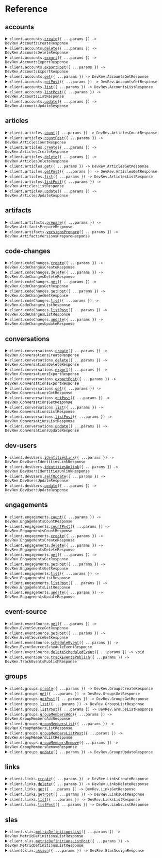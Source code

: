 # Reference

## accounts

<details><summary><code>client.accounts.<a href="/src/api/resources/accounts/client/Client.ts">create</a>({ ...params }) -> DevRev.AccountsCreateResponse</code></summary>
<dl>
<dd>

#### 📝 Description

<dl>
<dd>

<dl>
<dd>

Creates an account, which is a record representing a customer or an
organization.

</dd>
</dl>
</dd>
</dl>

#### 🔌 Usage

<dl>
<dd>

<dl>
<dd>

```typescript
await client.accounts.create({
    displayName: "display_name",
});
```

</dd>
</dl>
</dd>
</dl>

#### ⚙️ Parameters

<dl>
<dd>

<dl>
<dd>

**request:** `DevRev.AccountsCreateRequest`

</dd>
</dl>

<dl>
<dd>

**requestOptions:** `Accounts.RequestOptions`

</dd>
</dl>
</dd>
</dl>

</dd>
</dl>
</details>

<details><summary><code>client.accounts.<a href="/src/api/resources/accounts/client/Client.ts">delete</a>({ ...params }) -> DevRev.AccountsDeleteResponse</code></summary>
<dl>
<dd>

#### 📝 Description

<dl>
<dd>

<dl>
<dd>

Deletes an account.

</dd>
</dl>
</dd>
</dl>

#### 🔌 Usage

<dl>
<dd>

<dl>
<dd>

```typescript
await client.accounts.delete({
    id: "ACC-12345",
});
```

</dd>
</dl>
</dd>
</dl>

#### ⚙️ Parameters

<dl>
<dd>

<dl>
<dd>

**request:** `DevRev.AccountsDeleteRequest`

</dd>
</dl>

<dl>
<dd>

**requestOptions:** `Accounts.RequestOptions`

</dd>
</dl>
</dd>
</dl>

</dd>
</dl>
</details>

<details><summary><code>client.accounts.<a href="/src/api/resources/accounts/client/Client.ts">export</a>({ ...params }) -> DevRev.AccountsExportResponse</code></summary>
<dl>
<dd>

#### 📝 Description

<dl>
<dd>

<dl>
<dd>

Exports a collection of accounts.

</dd>
</dl>
</dd>
</dl>

#### 🔌 Usage

<dl>
<dd>

<dl>
<dd>

```typescript
await client.accounts.export({
    createdDateAfter: new Date("2023-01-01T12:00:00.000Z"),
    createdDateBefore: new Date("2023-01-01T12:00:00.000Z"),
    modifiedDateAfter: new Date("2023-01-01T12:00:00.000Z"),
    modifiedDateBefore: new Date("2023-01-01T12:00:00.000Z"),
});
```

</dd>
</dl>
</dd>
</dl>

#### ⚙️ Parameters

<dl>
<dd>

<dl>
<dd>

**request:** `DevRev.AccountsExportQuery`

</dd>
</dl>

<dl>
<dd>

**requestOptions:** `Accounts.RequestOptions`

</dd>
</dl>
</dd>
</dl>

</dd>
</dl>
</details>

<details><summary><code>client.accounts.<a href="/src/api/resources/accounts/client/Client.ts">exportPost</a>({ ...params }) -> DevRev.AccountsExportResponse</code></summary>
<dl>
<dd>

#### 📝 Description

<dl>
<dd>

<dl>
<dd>

Exports a collection of accounts.

</dd>
</dl>
</dd>
</dl>

#### 🔌 Usage

<dl>
<dd>

<dl>
<dd>

```typescript
await client.accounts.exportPost();
```

</dd>
</dl>
</dd>
</dl>

#### ⚙️ Parameters

<dl>
<dd>

<dl>
<dd>

**request:** `DevRev.AccountsExportRequest`

</dd>
</dl>

<dl>
<dd>

**requestOptions:** `Accounts.RequestOptions`

</dd>
</dl>
</dd>
</dl>

</dd>
</dl>
</details>

<details><summary><code>client.accounts.<a href="/src/api/resources/accounts/client/Client.ts">get</a>({ ...params }) -> DevRev.AccountsGetResponse</code></summary>
<dl>
<dd>

#### 📝 Description

<dl>
<dd>

<dl>
<dd>

Retrieves an account's information.

</dd>
</dl>
</dd>
</dl>

#### 🔌 Usage

<dl>
<dd>

<dl>
<dd>

```typescript
await client.accounts.get({
    id: "ACC-12345",
});
```

</dd>
</dl>
</dd>
</dl>

#### ⚙️ Parameters

<dl>
<dd>

<dl>
<dd>

**request:** `DevRev.AccountsGetQuery`

</dd>
</dl>

<dl>
<dd>

**requestOptions:** `Accounts.RequestOptions`

</dd>
</dl>
</dd>
</dl>

</dd>
</dl>
</details>

<details><summary><code>client.accounts.<a href="/src/api/resources/accounts/client/Client.ts">getPost</a>({ ...params }) -> DevRev.AccountsGetResponse</code></summary>
<dl>
<dd>

#### 📝 Description

<dl>
<dd>

<dl>
<dd>

Retrieves an account's information.

</dd>
</dl>
</dd>
</dl>

#### 🔌 Usage

<dl>
<dd>

<dl>
<dd>

```typescript
await client.accounts.getPost({
    id: "ACC-12345",
});
```

</dd>
</dl>
</dd>
</dl>

#### ⚙️ Parameters

<dl>
<dd>

<dl>
<dd>

**request:** `DevRev.AccountsGetRequest`

</dd>
</dl>

<dl>
<dd>

**requestOptions:** `Accounts.RequestOptions`

</dd>
</dl>
</dd>
</dl>

</dd>
</dl>
</details>

<details><summary><code>client.accounts.<a href="/src/api/resources/accounts/client/Client.ts">list</a>({ ...params }) -> DevRev.AccountsListResponse</code></summary>
<dl>
<dd>

#### 📝 Description

<dl>
<dd>

<dl>
<dd>

Gets a list of accounts.

</dd>
</dl>
</dd>
</dl>

#### 🔌 Usage

<dl>
<dd>

<dl>
<dd>

```typescript
await client.accounts.list({
    createdDateAfter: new Date("2023-01-01T12:00:00.000Z"),
    createdDateBefore: new Date("2023-01-01T12:00:00.000Z"),
    modifiedDateAfter: new Date("2023-01-01T12:00:00.000Z"),
    modifiedDateBefore: new Date("2023-01-01T12:00:00.000Z"),
});
```

</dd>
</dl>
</dd>
</dl>

#### ⚙️ Parameters

<dl>
<dd>

<dl>
<dd>

**request:** `DevRev.AccountsListQuery`

</dd>
</dl>

<dl>
<dd>

**requestOptions:** `Accounts.RequestOptions`

</dd>
</dl>
</dd>
</dl>

</dd>
</dl>
</details>

<details><summary><code>client.accounts.<a href="/src/api/resources/accounts/client/Client.ts">listPost</a>({ ...params }) -> DevRev.AccountsListResponse</code></summary>
<dl>
<dd>

#### 📝 Description

<dl>
<dd>

<dl>
<dd>

Gets a list of accounts.

</dd>
</dl>
</dd>
</dl>

#### 🔌 Usage

<dl>
<dd>

<dl>
<dd>

```typescript
await client.accounts.listPost();
```

</dd>
</dl>
</dd>
</dl>

#### ⚙️ Parameters

<dl>
<dd>

<dl>
<dd>

**request:** `DevRev.AccountsListRequest`

</dd>
</dl>

<dl>
<dd>

**requestOptions:** `Accounts.RequestOptions`

</dd>
</dl>
</dd>
</dl>

</dd>
</dl>
</details>

<details><summary><code>client.accounts.<a href="/src/api/resources/accounts/client/Client.ts">update</a>({ ...params }) -> DevRev.AccountsUpdateResponse</code></summary>
<dl>
<dd>

#### 📝 Description

<dl>
<dd>

<dl>
<dd>

Updates an account's information.

</dd>
</dl>
</dd>
</dl>

#### 🔌 Usage

<dl>
<dd>

<dl>
<dd>

```typescript
await client.accounts.update({
    id: "ACC-12345",
});
```

</dd>
</dl>
</dd>
</dl>

#### ⚙️ Parameters

<dl>
<dd>

<dl>
<dd>

**request:** `DevRev.AccountsUpdateRequest`

</dd>
</dl>

<dl>
<dd>

**requestOptions:** `Accounts.RequestOptions`

</dd>
</dl>
</dd>
</dl>

</dd>
</dl>
</details>

## articles

<details><summary><code>client.articles.<a href="/src/api/resources/articles/client/Client.ts">count</a>({ ...params }) -> DevRev.ArticlesCountResponse</code></summary>
<dl>
<dd>

#### 📝 Description

<dl>
<dd>

<dl>
<dd>

Get count of articles matching given filter.

</dd>
</dl>
</dd>
</dl>

#### 🔌 Usage

<dl>
<dd>

<dl>
<dd>

```typescript
await client.articles.count();
```

</dd>
</dl>
</dd>
</dl>

#### ⚙️ Parameters

<dl>
<dd>

<dl>
<dd>

**request:** `DevRev.ArticlesCountQuery`

</dd>
</dl>

<dl>
<dd>

**requestOptions:** `Articles.RequestOptions`

</dd>
</dl>
</dd>
</dl>

</dd>
</dl>
</details>

<details><summary><code>client.articles.<a href="/src/api/resources/articles/client/Client.ts">countPost</a>({ ...params }) -> DevRev.ArticlesCountResponse</code></summary>
<dl>
<dd>

#### 📝 Description

<dl>
<dd>

<dl>
<dd>

Get count of articles matching given filter.

</dd>
</dl>
</dd>
</dl>

#### 🔌 Usage

<dl>
<dd>

<dl>
<dd>

```typescript
await client.articles.countPost();
```

</dd>
</dl>
</dd>
</dl>

#### ⚙️ Parameters

<dl>
<dd>

<dl>
<dd>

**request:** `DevRev.ArticlesCountRequest`

</dd>
</dl>

<dl>
<dd>

**requestOptions:** `Articles.RequestOptions`

</dd>
</dl>
</dd>
</dl>

</dd>
</dl>
</details>

<details><summary><code>client.articles.<a href="/src/api/resources/articles/client/Client.ts">create</a>({ ...params }) -> DevRev.ArticlesCreateResponse</code></summary>
<dl>
<dd>

#### 📝 Description

<dl>
<dd>

<dl>
<dd>

Article is an object which can contain a URL or artifacts in the
resource. It also contains the data regarding the owner, author, status
and published date of the object. This call creates an article.

</dd>
</dl>
</dd>
</dl>

#### 🔌 Usage

<dl>
<dd>

<dl>
<dd>

```typescript
await client.articles.create({
    appliesToParts: ["PROD-12345"],
    ownedBy: ["DEVU-12345"],
    resource: {},
    title: "title",
});
```

</dd>
</dl>
</dd>
</dl>

#### ⚙️ Parameters

<dl>
<dd>

<dl>
<dd>

**request:** `DevRev.ArticlesCreateRequest`

</dd>
</dl>

<dl>
<dd>

**requestOptions:** `Articles.RequestOptions`

</dd>
</dl>
</dd>
</dl>

</dd>
</dl>
</details>

<details><summary><code>client.articles.<a href="/src/api/resources/articles/client/Client.ts">delete</a>({ ...params }) -> DevRev.ArticlesDeleteResponse</code></summary>
<dl>
<dd>

#### 📝 Description

<dl>
<dd>

<dl>
<dd>

Deletes an article.

</dd>
</dl>
</dd>
</dl>

#### 🔌 Usage

<dl>
<dd>

<dl>
<dd>

```typescript
await client.articles.delete({
    id: "ARTICLE-12345",
});
```

</dd>
</dl>
</dd>
</dl>

#### ⚙️ Parameters

<dl>
<dd>

<dl>
<dd>

**request:** `DevRev.ArticlesDeleteRequest`

</dd>
</dl>

<dl>
<dd>

**requestOptions:** `Articles.RequestOptions`

</dd>
</dl>
</dd>
</dl>

</dd>
</dl>
</details>

<details><summary><code>client.articles.<a href="/src/api/resources/articles/client/Client.ts">get</a>({ ...params }) -> DevRev.ArticlesGetResponse</code></summary>
<dl>
<dd>

#### 📝 Description

<dl>
<dd>

<dl>
<dd>

Gets an article.

</dd>
</dl>
</dd>
</dl>

#### 🔌 Usage

<dl>
<dd>

<dl>
<dd>

```typescript
await client.articles.get({
    id: "ARTICLE-12345",
});
```

</dd>
</dl>
</dd>
</dl>

#### ⚙️ Parameters

<dl>
<dd>

<dl>
<dd>

**request:** `DevRev.GetArticleQuery`

</dd>
</dl>

<dl>
<dd>

**requestOptions:** `Articles.RequestOptions`

</dd>
</dl>
</dd>
</dl>

</dd>
</dl>
</details>

<details><summary><code>client.articles.<a href="/src/api/resources/articles/client/Client.ts">getPost</a>({ ...params }) -> DevRev.ArticlesGetResponse</code></summary>
<dl>
<dd>

#### 📝 Description

<dl>
<dd>

<dl>
<dd>

Gets an article.

</dd>
</dl>
</dd>
</dl>

#### 🔌 Usage

<dl>
<dd>

<dl>
<dd>

```typescript
await client.articles.getPost({
    id: "ARTICLE-12345",
});
```

</dd>
</dl>
</dd>
</dl>

#### ⚙️ Parameters

<dl>
<dd>

<dl>
<dd>

**request:** `DevRev.ArticlesGetRequest`

</dd>
</dl>

<dl>
<dd>

**requestOptions:** `Articles.RequestOptions`

</dd>
</dl>
</dd>
</dl>

</dd>
</dl>
</details>

<details><summary><code>client.articles.<a href="/src/api/resources/articles/client/Client.ts">list</a>({ ...params }) -> DevRev.ArticlesListResponse</code></summary>
<dl>
<dd>

#### 📝 Description

<dl>
<dd>

<dl>
<dd>

Lists a collection of articles.

</dd>
</dl>
</dd>
</dl>

#### 🔌 Usage

<dl>
<dd>

<dl>
<dd>

```typescript
await client.articles.list();
```

</dd>
</dl>
</dd>
</dl>

#### ⚙️ Parameters

<dl>
<dd>

<dl>
<dd>

**request:** `DevRev.ListArticlesQuery`

</dd>
</dl>

<dl>
<dd>

**requestOptions:** `Articles.RequestOptions`

</dd>
</dl>
</dd>
</dl>

</dd>
</dl>
</details>

<details><summary><code>client.articles.<a href="/src/api/resources/articles/client/Client.ts">listPost</a>({ ...params }) -> DevRev.ArticlesListResponse</code></summary>
<dl>
<dd>

#### 📝 Description

<dl>
<dd>

<dl>
<dd>

Lists a collection of articles.

</dd>
</dl>
</dd>
</dl>

#### 🔌 Usage

<dl>
<dd>

<dl>
<dd>

```typescript
await client.articles.listPost();
```

</dd>
</dl>
</dd>
</dl>

#### ⚙️ Parameters

<dl>
<dd>

<dl>
<dd>

**request:** `DevRev.ArticlesListRequest`

</dd>
</dl>

<dl>
<dd>

**requestOptions:** `Articles.RequestOptions`

</dd>
</dl>
</dd>
</dl>

</dd>
</dl>
</details>

<details><summary><code>client.articles.<a href="/src/api/resources/articles/client/Client.ts">update</a>({ ...params }) -> DevRev.ArticlesUpdateResponse</code></summary>
<dl>
<dd>

#### 📝 Description

<dl>
<dd>

<dl>
<dd>

Updates an article.

</dd>
</dl>
</dd>
</dl>

#### 🔌 Usage

<dl>
<dd>

<dl>
<dd>

```typescript
await client.articles.update({
    id: "ARTICLE-12345",
});
```

</dd>
</dl>
</dd>
</dl>

#### ⚙️ Parameters

<dl>
<dd>

<dl>
<dd>

**request:** `DevRev.ArticlesUpdateRequest`

</dd>
</dl>

<dl>
<dd>

**requestOptions:** `Articles.RequestOptions`

</dd>
</dl>
</dd>
</dl>

</dd>
</dl>
</details>

## artifacts

<details><summary><code>client.artifacts.<a href="/src/api/resources/artifacts/client/Client.ts">prepare</a>({ ...params }) -> DevRev.ArtifactsPrepareResponse</code></summary>
<dl>
<dd>

#### 📝 Description

<dl>
<dd>

<dl>
<dd>

Creates an artifact and generates an upload URL for its data.

</dd>
</dl>
</dd>
</dl>

#### 🔌 Usage

<dl>
<dd>

<dl>
<dd>

```typescript
await client.artifacts.prepare({
    fileName: "file_name",
});
```

</dd>
</dl>
</dd>
</dl>

#### ⚙️ Parameters

<dl>
<dd>

<dl>
<dd>

**request:** `DevRev.ArtifactsPrepareRequest`

</dd>
</dl>

<dl>
<dd>

**requestOptions:** `Artifacts.RequestOptions`

</dd>
</dl>
</dd>
</dl>

</dd>
</dl>
</details>

<details><summary><code>client.artifacts.<a href="/src/api/resources/artifacts/client/Client.ts">versionsPrepare</a>({ ...params }) -> DevRev.ArtifactsVersionsPrepareResponse</code></summary>
<dl>
<dd>

#### 📝 Description

<dl>
<dd>

<dl>
<dd>

Prepares a new version for an artifact, returning the URL and form data
to upload the updated file.

</dd>
</dl>
</dd>
</dl>

#### 🔌 Usage

<dl>
<dd>

<dl>
<dd>

```typescript
await client.artifacts.versionsPrepare({
    id: "ARTIFACT-12345",
});
```

</dd>
</dl>
</dd>
</dl>

#### ⚙️ Parameters

<dl>
<dd>

<dl>
<dd>

**request:** `DevRev.ArtifactsVersionsPrepareRequest`

</dd>
</dl>

<dl>
<dd>

**requestOptions:** `Artifacts.RequestOptions`

</dd>
</dl>
</dd>
</dl>

</dd>
</dl>
</details>

## code-changes

<details><summary><code>client.codeChanges.<a href="/src/api/resources/codeChanges/client/Client.ts">create</a>({ ...params }) -> DevRev.CodeChangesCreateResponse</code></summary>
<dl>
<dd>

#### 📝 Description

<dl>
<dd>

<dl>
<dd>

Creates a code change object.

</dd>
</dl>
</dd>
</dl>

#### 🔌 Usage

<dl>
<dd>

<dl>
<dd>

```typescript
await client.codeChanges.create({
    key: "value",
});
```

</dd>
</dl>
</dd>
</dl>

#### ⚙️ Parameters

<dl>
<dd>

<dl>
<dd>

**request:** `DevRev.CodeChangesCreateRequest`

</dd>
</dl>

<dl>
<dd>

**requestOptions:** `CodeChanges.RequestOptions`

</dd>
</dl>
</dd>
</dl>

</dd>
</dl>
</details>

<details><summary><code>client.codeChanges.<a href="/src/api/resources/codeChanges/client/Client.ts">delete</a>({ ...params }) -> DevRev.CodeChangesDeleteResponse</code></summary>
<dl>
<dd>

#### 📝 Description

<dl>
<dd>

<dl>
<dd>

Deletes a code change object.

</dd>
</dl>
</dd>
</dl>

#### 🔌 Usage

<dl>
<dd>

<dl>
<dd>

```typescript
await client.codeChanges.delete({
    id: "id",
});
```

</dd>
</dl>
</dd>
</dl>

#### ⚙️ Parameters

<dl>
<dd>

<dl>
<dd>

**request:** `DevRev.CodeChangesDeleteRequest`

</dd>
</dl>

<dl>
<dd>

**requestOptions:** `CodeChanges.RequestOptions`

</dd>
</dl>
</dd>
</dl>

</dd>
</dl>
</details>

<details><summary><code>client.codeChanges.<a href="/src/api/resources/codeChanges/client/Client.ts">get</a>({ ...params }) -> DevRev.CodeChangesGetResponse</code></summary>
<dl>
<dd>

#### 📝 Description

<dl>
<dd>

<dl>
<dd>

Gets a code change object.

</dd>
</dl>
</dd>
</dl>

#### 🔌 Usage

<dl>
<dd>

<dl>
<dd>

```typescript
await client.codeChanges.get({
    id: "id",
});
```

</dd>
</dl>
</dd>
</dl>

#### ⚙️ Parameters

<dl>
<dd>

<dl>
<dd>

**request:** `DevRev.CodeChangesGetQuery`

</dd>
</dl>

<dl>
<dd>

**requestOptions:** `CodeChanges.RequestOptions`

</dd>
</dl>
</dd>
</dl>

</dd>
</dl>
</details>

<details><summary><code>client.codeChanges.<a href="/src/api/resources/codeChanges/client/Client.ts">getPost</a>({ ...params }) -> DevRev.CodeChangesGetResponse</code></summary>
<dl>
<dd>

#### 📝 Description

<dl>
<dd>

<dl>
<dd>

Gets a code change object.

</dd>
</dl>
</dd>
</dl>

#### 🔌 Usage

<dl>
<dd>

<dl>
<dd>

```typescript
await client.codeChanges.getPost({
    id: "id",
});
```

</dd>
</dl>
</dd>
</dl>

#### ⚙️ Parameters

<dl>
<dd>

<dl>
<dd>

**request:** `DevRev.CodeChangesGetRequest`

</dd>
</dl>

<dl>
<dd>

**requestOptions:** `CodeChanges.RequestOptions`

</dd>
</dl>
</dd>
</dl>

</dd>
</dl>
</details>

<details><summary><code>client.codeChanges.<a href="/src/api/resources/codeChanges/client/Client.ts">list</a>({ ...params }) -> DevRev.CodeChangesListResponse</code></summary>
<dl>
<dd>

#### 📝 Description

<dl>
<dd>

<dl>
<dd>

Lists code change objects.

</dd>
</dl>
</dd>
</dl>

#### 🔌 Usage

<dl>
<dd>

<dl>
<dd>

```typescript
await client.codeChanges.list();
```

</dd>
</dl>
</dd>
</dl>

#### ⚙️ Parameters

<dl>
<dd>

<dl>
<dd>

**request:** `DevRev.CodeChangesListQuery`

</dd>
</dl>

<dl>
<dd>

**requestOptions:** `CodeChanges.RequestOptions`

</dd>
</dl>
</dd>
</dl>

</dd>
</dl>
</details>

<details><summary><code>client.codeChanges.<a href="/src/api/resources/codeChanges/client/Client.ts">listPost</a>({ ...params }) -> DevRev.CodeChangesListResponse</code></summary>
<dl>
<dd>

#### 📝 Description

<dl>
<dd>

<dl>
<dd>

Lists code change objects.

</dd>
</dl>
</dd>
</dl>

#### 🔌 Usage

<dl>
<dd>

<dl>
<dd>

```typescript
await client.codeChanges.listPost();
```

</dd>
</dl>
</dd>
</dl>

#### ⚙️ Parameters

<dl>
<dd>

<dl>
<dd>

**request:** `DevRev.CodeChangesListRequest`

</dd>
</dl>

<dl>
<dd>

**requestOptions:** `CodeChanges.RequestOptions`

</dd>
</dl>
</dd>
</dl>

</dd>
</dl>
</details>

<details><summary><code>client.codeChanges.<a href="/src/api/resources/codeChanges/client/Client.ts">update</a>({ ...params }) -> DevRev.CodeChangesUpdateResponse</code></summary>
<dl>
<dd>

#### 📝 Description

<dl>
<dd>

<dl>
<dd>

Updates a code change object.

</dd>
</dl>
</dd>
</dl>

#### 🔌 Usage

<dl>
<dd>

<dl>
<dd>

```typescript
await client.codeChanges.update({
    id: "id",
});
```

</dd>
</dl>
</dd>
</dl>

#### ⚙️ Parameters

<dl>
<dd>

<dl>
<dd>

**request:** `DevRev.CodeChangesUpdateRequest`

</dd>
</dl>

<dl>
<dd>

**requestOptions:** `CodeChanges.RequestOptions`

</dd>
</dl>
</dd>
</dl>

</dd>
</dl>
</details>

## conversations

<details><summary><code>client.conversations.<a href="/src/api/resources/conversations/client/Client.ts">create</a>({ ...params }) -> DevRev.ConversationsCreateResponse</code></summary>
<dl>
<dd>

#### 📝 Description

<dl>
<dd>

<dl>
<dd>

Creates a conversation.

</dd>
</dl>
</dd>
</dl>

#### 🔌 Usage

<dl>
<dd>

<dl>
<dd>

```typescript
await client.conversations.create({
    type: "support",
});
```

</dd>
</dl>
</dd>
</dl>

#### ⚙️ Parameters

<dl>
<dd>

<dl>
<dd>

**request:** `DevRev.ConversationsCreateRequest`

</dd>
</dl>

<dl>
<dd>

**requestOptions:** `Conversations.RequestOptions`

</dd>
</dl>
</dd>
</dl>

</dd>
</dl>
</details>

<details><summary><code>client.conversations.<a href="/src/api/resources/conversations/client/Client.ts">delete</a>({ ...params }) -> DevRev.ConversationsDeleteResponse</code></summary>
<dl>
<dd>

#### 📝 Description

<dl>
<dd>

<dl>
<dd>

Deletes the requested conversation.

</dd>
</dl>
</dd>
</dl>

#### 🔌 Usage

<dl>
<dd>

<dl>
<dd>

```typescript
await client.conversations.delete({
    id: "id",
});
```

</dd>
</dl>
</dd>
</dl>

#### ⚙️ Parameters

<dl>
<dd>

<dl>
<dd>

**request:** `DevRev.ConversationsDeleteRequest`

</dd>
</dl>

<dl>
<dd>

**requestOptions:** `Conversations.RequestOptions`

</dd>
</dl>
</dd>
</dl>

</dd>
</dl>
</details>

<details><summary><code>client.conversations.<a href="/src/api/resources/conversations/client/Client.ts">export</a>({ ...params }) -> DevRev.ConversationsExportResponse</code></summary>
<dl>
<dd>

#### 📝 Description

<dl>
<dd>

<dl>
<dd>

Exports a collection of conversation items.

</dd>
</dl>
</dd>
</dl>

#### 🔌 Usage

<dl>
<dd>

<dl>
<dd>

```typescript
await client.conversations.export({
    tagsV2Id: "TAG-12345",
});
```

</dd>
</dl>
</dd>
</dl>

#### ⚙️ Parameters

<dl>
<dd>

<dl>
<dd>

**request:** `DevRev.ConversationsExportQuery`

</dd>
</dl>

<dl>
<dd>

**requestOptions:** `Conversations.RequestOptions`

</dd>
</dl>
</dd>
</dl>

</dd>
</dl>
</details>

<details><summary><code>client.conversations.<a href="/src/api/resources/conversations/client/Client.ts">exportPost</a>({ ...params }) -> DevRev.ConversationsExportResponse</code></summary>
<dl>
<dd>

#### 📝 Description

<dl>
<dd>

<dl>
<dd>

Exports a collection of conversation items.

</dd>
</dl>
</dd>
</dl>

#### 🔌 Usage

<dl>
<dd>

<dl>
<dd>

```typescript
await client.conversations.exportPost();
```

</dd>
</dl>
</dd>
</dl>

#### ⚙️ Parameters

<dl>
<dd>

<dl>
<dd>

**request:** `DevRev.ConversationsExportRequest`

</dd>
</dl>

<dl>
<dd>

**requestOptions:** `Conversations.RequestOptions`

</dd>
</dl>
</dd>
</dl>

</dd>
</dl>
</details>

<details><summary><code>client.conversations.<a href="/src/api/resources/conversations/client/Client.ts">get</a>({ ...params }) -> DevRev.ConversationsGetResponse</code></summary>
<dl>
<dd>

#### 📝 Description

<dl>
<dd>

<dl>
<dd>

Gets the requested conversation's information.

</dd>
</dl>
</dd>
</dl>

#### 🔌 Usage

<dl>
<dd>

<dl>
<dd>

```typescript
await client.conversations.get({
    id: "id",
});
```

</dd>
</dl>
</dd>
</dl>

#### ⚙️ Parameters

<dl>
<dd>

<dl>
<dd>

**request:** `DevRev.ConversationsGetQuery`

</dd>
</dl>

<dl>
<dd>

**requestOptions:** `Conversations.RequestOptions`

</dd>
</dl>
</dd>
</dl>

</dd>
</dl>
</details>

<details><summary><code>client.conversations.<a href="/src/api/resources/conversations/client/Client.ts">getPost</a>({ ...params }) -> DevRev.ConversationsGetResponse</code></summary>
<dl>
<dd>

#### 📝 Description

<dl>
<dd>

<dl>
<dd>

Gets the requested conversation's information.

</dd>
</dl>
</dd>
</dl>

#### 🔌 Usage

<dl>
<dd>

<dl>
<dd>

```typescript
await client.conversations.getPost({
    id: "id",
});
```

</dd>
</dl>
</dd>
</dl>

#### ⚙️ Parameters

<dl>
<dd>

<dl>
<dd>

**request:** `DevRev.ConversationsGetRequest`

</dd>
</dl>

<dl>
<dd>

**requestOptions:** `Conversations.RequestOptions`

</dd>
</dl>
</dd>
</dl>

</dd>
</dl>
</details>

<details><summary><code>client.conversations.<a href="/src/api/resources/conversations/client/Client.ts">list</a>({ ...params }) -> DevRev.ConversationsListResponse</code></summary>
<dl>
<dd>

#### 📝 Description

<dl>
<dd>

<dl>
<dd>

Lists the available conversations.

</dd>
</dl>
</dd>
</dl>

#### 🔌 Usage

<dl>
<dd>

<dl>
<dd>

```typescript
await client.conversations.list({
    tagsV2Id: "TAG-12345",
});
```

</dd>
</dl>
</dd>
</dl>

#### ⚙️ Parameters

<dl>
<dd>

<dl>
<dd>

**request:** `DevRev.ConversationsListQuery`

</dd>
</dl>

<dl>
<dd>

**requestOptions:** `Conversations.RequestOptions`

</dd>
</dl>
</dd>
</dl>

</dd>
</dl>
</details>

<details><summary><code>client.conversations.<a href="/src/api/resources/conversations/client/Client.ts">listPost</a>({ ...params }) -> DevRev.ConversationsListResponse</code></summary>
<dl>
<dd>

#### 📝 Description

<dl>
<dd>

<dl>
<dd>

Lists the available conversations.

</dd>
</dl>
</dd>
</dl>

#### 🔌 Usage

<dl>
<dd>

<dl>
<dd>

```typescript
await client.conversations.listPost();
```

</dd>
</dl>
</dd>
</dl>

#### ⚙️ Parameters

<dl>
<dd>

<dl>
<dd>

**request:** `DevRev.ConversationsListRequest`

</dd>
</dl>

<dl>
<dd>

**requestOptions:** `Conversations.RequestOptions`

</dd>
</dl>
</dd>
</dl>

</dd>
</dl>
</details>

<details><summary><code>client.conversations.<a href="/src/api/resources/conversations/client/Client.ts">update</a>({ ...params }) -> DevRev.ConversationsUpdateResponse</code></summary>
<dl>
<dd>

#### 📝 Description

<dl>
<dd>

<dl>
<dd>

Updates the requested conversation.

</dd>
</dl>
</dd>
</dl>

#### 🔌 Usage

<dl>
<dd>

<dl>
<dd>

```typescript
await client.conversations.update({
    id: "id",
});
```

</dd>
</dl>
</dd>
</dl>

#### ⚙️ Parameters

<dl>
<dd>

<dl>
<dd>

**request:** `DevRev.ConversationsUpdateRequest`

</dd>
</dl>

<dl>
<dd>

**requestOptions:** `Conversations.RequestOptions`

</dd>
</dl>
</dd>
</dl>

</dd>
</dl>
</details>

## dev-users

<details><summary><code>client.devUsers.<a href="/src/api/resources/devUsers/client/Client.ts">identitiesLink</a>({ ...params }) -> DevRev.DevUsersIdentitiesLinkResponse</code></summary>
<dl>
<dd>

#### 📝 Description

<dl>
<dd>

<dl>
<dd>

Links an external/secondary identity to the Dev user.

</dd>
</dl>
</dd>
</dl>

#### 🔌 Usage

<dl>
<dd>

<dl>
<dd>

```typescript
await client.devUsers.identitiesLink({
    devUser: "dev_user",
    id: "id",
    issuer: "issuer",
});
```

</dd>
</dl>
</dd>
</dl>

#### ⚙️ Parameters

<dl>
<dd>

<dl>
<dd>

**request:** `DevRev.DevUsersIdentitiesLinkRequest`

</dd>
</dl>

<dl>
<dd>

**requestOptions:** `DevUsers.RequestOptions`

</dd>
</dl>
</dd>
</dl>

</dd>
</dl>
</details>

<details><summary><code>client.devUsers.<a href="/src/api/resources/devUsers/client/Client.ts">identitiesUnlink</a>({ ...params }) -> DevRev.DevUsersIdentitiesUnlinkResponse</code></summary>
<dl>
<dd>

#### 📝 Description

<dl>
<dd>

<dl>
<dd>

Unlinks an external/secondary identity from the Dev user.

</dd>
</dl>
</dd>
</dl>

#### 🔌 Usage

<dl>
<dd>

<dl>
<dd>

```typescript
await client.devUsers.identitiesUnlink({
    devUser: "dev_user",
    issuer: "issuer",
});
```

</dd>
</dl>
</dd>
</dl>

#### ⚙️ Parameters

<dl>
<dd>

<dl>
<dd>

**request:** `DevRev.DevUsersIdentitiesUnlinkRequest`

</dd>
</dl>

<dl>
<dd>

**requestOptions:** `DevUsers.RequestOptions`

</dd>
</dl>
</dd>
</dl>

</dd>
</dl>
</details>

<details><summary><code>client.devUsers.<a href="/src/api/resources/devUsers/client/Client.ts">selfUpdate</a>({ ...params }) -> DevRev.DevUsersUpdateResponse</code></summary>
<dl>
<dd>

#### 📝 Description

<dl>
<dd>

<dl>
<dd>

Updates the authenticated user.

</dd>
</dl>
</dd>
</dl>

#### 🔌 Usage

<dl>
<dd>

<dl>
<dd>

```typescript
await client.devUsers.selfUpdate();
```

</dd>
</dl>
</dd>
</dl>

#### ⚙️ Parameters

<dl>
<dd>

<dl>
<dd>

**request:** `DevRev.DevUsersSelfUpdateRequest`

</dd>
</dl>

<dl>
<dd>

**requestOptions:** `DevUsers.RequestOptions`

</dd>
</dl>
</dd>
</dl>

</dd>
</dl>
</details>

<details><summary><code>client.devUsers.<a href="/src/api/resources/devUsers/client/Client.ts">update</a>({ ...params }) -> DevRev.DevUsersUpdateResponse</code></summary>
<dl>
<dd>

#### 📝 Description

<dl>
<dd>

<dl>
<dd>

Updates the user corresponding to the input Id.

</dd>
</dl>
</dd>
</dl>

#### 🔌 Usage

<dl>
<dd>

<dl>
<dd>

```typescript
await client.devUsers.update({
    id: "id",
});
```

</dd>
</dl>
</dd>
</dl>

#### ⚙️ Parameters

<dl>
<dd>

<dl>
<dd>

**request:** `DevRev.DevUsersUpdateRequest`

</dd>
</dl>

<dl>
<dd>

**requestOptions:** `DevUsers.RequestOptions`

</dd>
</dl>
</dd>
</dl>

</dd>
</dl>
</details>

## engagements

<details><summary><code>client.engagements.<a href="/src/api/resources/engagements/client/Client.ts">count</a>({ ...params }) -> DevRev.EngagementsCountResponse</code></summary>
<dl>
<dd>

#### 📝 Description

<dl>
<dd>

<dl>
<dd>

Counts the engagement records.

</dd>
</dl>
</dd>
</dl>

#### 🔌 Usage

<dl>
<dd>

<dl>
<dd>

```typescript
await client.engagements.count();
```

</dd>
</dl>
</dd>
</dl>

#### ⚙️ Parameters

<dl>
<dd>

<dl>
<dd>

**request:** `DevRev.EngagementsCountQuery`

</dd>
</dl>

<dl>
<dd>

**requestOptions:** `Engagements.RequestOptions`

</dd>
</dl>
</dd>
</dl>

</dd>
</dl>
</details>

<details><summary><code>client.engagements.<a href="/src/api/resources/engagements/client/Client.ts">countPost</a>({ ...params }) -> DevRev.EngagementsCountResponse</code></summary>
<dl>
<dd>

#### 📝 Description

<dl>
<dd>

<dl>
<dd>

Counts the engagement records.

</dd>
</dl>
</dd>
</dl>

#### 🔌 Usage

<dl>
<dd>

<dl>
<dd>

```typescript
await client.engagements.countPost();
```

</dd>
</dl>
</dd>
</dl>

#### ⚙️ Parameters

<dl>
<dd>

<dl>
<dd>

**request:** `DevRev.EngagementsCountRequest`

</dd>
</dl>

<dl>
<dd>

**requestOptions:** `Engagements.RequestOptions`

</dd>
</dl>
</dd>
</dl>

</dd>
</dl>
</details>

<details><summary><code>client.engagements.<a href="/src/api/resources/engagements/client/Client.ts">create</a>({ ...params }) -> DevRev.EngagementsCreateResponse</code></summary>
<dl>
<dd>

#### 📝 Description

<dl>
<dd>

<dl>
<dd>

Creates a new engagement record.

</dd>
</dl>
</dd>
</dl>

#### 🔌 Usage

<dl>
<dd>

<dl>
<dd>

```typescript
await client.engagements.create({
    members: ["DEVU-12345"],
    parent: "ACC-12345",
    scheduledDate: new Date("2023-01-01T12:00:00.000Z"),
    title: "title",
});
```

</dd>
</dl>
</dd>
</dl>

#### ⚙️ Parameters

<dl>
<dd>

<dl>
<dd>

**request:** `DevRev.EngagementsCreateRequest`

</dd>
</dl>

<dl>
<dd>

**requestOptions:** `Engagements.RequestOptions`

</dd>
</dl>
</dd>
</dl>

</dd>
</dl>
</details>

<details><summary><code>client.engagements.<a href="/src/api/resources/engagements/client/Client.ts">delete</a>({ ...params }) -> DevRev.EngagementsDeleteResponse</code></summary>
<dl>
<dd>

#### 📝 Description

<dl>
<dd>

<dl>
<dd>

Deletes the engagement record.

</dd>
</dl>
</dd>
</dl>

#### 🔌 Usage

<dl>
<dd>

<dl>
<dd>

```typescript
await client.engagements.delete({
    id: "id",
});
```

</dd>
</dl>
</dd>
</dl>

#### ⚙️ Parameters

<dl>
<dd>

<dl>
<dd>

**request:** `DevRev.EngagementsDeleteRequest`

</dd>
</dl>

<dl>
<dd>

**requestOptions:** `Engagements.RequestOptions`

</dd>
</dl>
</dd>
</dl>

</dd>
</dl>
</details>

<details><summary><code>client.engagements.<a href="/src/api/resources/engagements/client/Client.ts">get</a>({ ...params }) -> DevRev.EngagementsGetResponse</code></summary>
<dl>
<dd>

#### 📝 Description

<dl>
<dd>

<dl>
<dd>

Gets the engagement record.

</dd>
</dl>
</dd>
</dl>

#### 🔌 Usage

<dl>
<dd>

<dl>
<dd>

```typescript
await client.engagements.get({
    id: "id",
});
```

</dd>
</dl>
</dd>
</dl>

#### ⚙️ Parameters

<dl>
<dd>

<dl>
<dd>

**request:** `DevRev.EngagementsGetQuery`

</dd>
</dl>

<dl>
<dd>

**requestOptions:** `Engagements.RequestOptions`

</dd>
</dl>
</dd>
</dl>

</dd>
</dl>
</details>

<details><summary><code>client.engagements.<a href="/src/api/resources/engagements/client/Client.ts">getPost</a>({ ...params }) -> DevRev.EngagementsGetResponse</code></summary>
<dl>
<dd>

#### 📝 Description

<dl>
<dd>

<dl>
<dd>

Gets the engagement record.

</dd>
</dl>
</dd>
</dl>

#### 🔌 Usage

<dl>
<dd>

<dl>
<dd>

```typescript
await client.engagements.getPost({
    id: "id",
});
```

</dd>
</dl>
</dd>
</dl>

#### ⚙️ Parameters

<dl>
<dd>

<dl>
<dd>

**request:** `DevRev.EngagementsGetRequest`

</dd>
</dl>

<dl>
<dd>

**requestOptions:** `Engagements.RequestOptions`

</dd>
</dl>
</dd>
</dl>

</dd>
</dl>
</details>

<details><summary><code>client.engagements.<a href="/src/api/resources/engagements/client/Client.ts">list</a>({ ...params }) -> DevRev.EngagementsListResponse</code></summary>
<dl>
<dd>

#### 📝 Description

<dl>
<dd>

<dl>
<dd>

Lists the engagement records.

</dd>
</dl>
</dd>
</dl>

#### 🔌 Usage

<dl>
<dd>

<dl>
<dd>

```typescript
await client.engagements.list();
```

</dd>
</dl>
</dd>
</dl>

#### ⚙️ Parameters

<dl>
<dd>

<dl>
<dd>

**request:** `DevRev.EngagementsListQuery`

</dd>
</dl>

<dl>
<dd>

**requestOptions:** `Engagements.RequestOptions`

</dd>
</dl>
</dd>
</dl>

</dd>
</dl>
</details>

<details><summary><code>client.engagements.<a href="/src/api/resources/engagements/client/Client.ts">listPost</a>({ ...params }) -> DevRev.EngagementsListResponse</code></summary>
<dl>
<dd>

#### 📝 Description

<dl>
<dd>

<dl>
<dd>

Lists the engagement records.

</dd>
</dl>
</dd>
</dl>

#### 🔌 Usage

<dl>
<dd>

<dl>
<dd>

```typescript
await client.engagements.listPost();
```

</dd>
</dl>
</dd>
</dl>

#### ⚙️ Parameters

<dl>
<dd>

<dl>
<dd>

**request:** `DevRev.EngagementsListRequest`

</dd>
</dl>

<dl>
<dd>

**requestOptions:** `Engagements.RequestOptions`

</dd>
</dl>
</dd>
</dl>

</dd>
</dl>
</details>

<details><summary><code>client.engagements.<a href="/src/api/resources/engagements/client/Client.ts">update</a>({ ...params }) -> DevRev.EngagementsUpdateResponse</code></summary>
<dl>
<dd>

#### 📝 Description

<dl>
<dd>

<dl>
<dd>

Updates the engagement record.

</dd>
</dl>
</dd>
</dl>

#### 🔌 Usage

<dl>
<dd>

<dl>
<dd>

```typescript
await client.engagements.update({
    id: "id",
});
```

</dd>
</dl>
</dd>
</dl>

#### ⚙️ Parameters

<dl>
<dd>

<dl>
<dd>

**request:** `DevRev.EngagementsUpdateRequest`

</dd>
</dl>

<dl>
<dd>

**requestOptions:** `Engagements.RequestOptions`

</dd>
</dl>
</dd>
</dl>

</dd>
</dl>
</details>

## event-source

<details><summary><code>client.eventSource.<a href="/src/api/resources/eventSource/client/Client.ts">get</a>({ ...params }) -> DevRev.EventSourceGetResponse</code></summary>
<dl>
<dd>

#### 📝 Description

<dl>
<dd>

<dl>
<dd>

Gets an event source.

</dd>
</dl>
</dd>
</dl>

#### 🔌 Usage

<dl>
<dd>

<dl>
<dd>

```typescript
await client.eventSource.get({
    id: "id",
});
```

</dd>
</dl>
</dd>
</dl>

#### ⚙️ Parameters

<dl>
<dd>

<dl>
<dd>

**request:** `DevRev.EventSourcesGetQuery`

</dd>
</dl>

<dl>
<dd>

**requestOptions:** `EventSource.RequestOptions`

</dd>
</dl>
</dd>
</dl>

</dd>
</dl>
</details>

<details><summary><code>client.eventSource.<a href="/src/api/resources/eventSource/client/Client.ts">getPost</a>({ ...params }) -> DevRev.EventSourceGetResponse</code></summary>
<dl>
<dd>

#### 📝 Description

<dl>
<dd>

<dl>
<dd>

Gets an event source.

</dd>
</dl>
</dd>
</dl>

#### 🔌 Usage

<dl>
<dd>

<dl>
<dd>

```typescript
await client.eventSource.getPost({
    id: "id",
});
```

</dd>
</dl>
</dd>
</dl>

#### ⚙️ Parameters

<dl>
<dd>

<dl>
<dd>

**request:** `DevRev.EventSourceGetRequest`

</dd>
</dl>

<dl>
<dd>

**requestOptions:** `EventSource.RequestOptions`

</dd>
</dl>
</dd>
</dl>

</dd>
</dl>
</details>

<details><summary><code>client.eventSource.<a href="/src/api/resources/eventSource/client/Client.ts">scheduleEvent</a>({ ...params }) -> DevRev.EventSourcesScheduleEventResponse</code></summary>
<dl>
<dd>

#### 📝 Description

<dl>
<dd>

<dl>
<dd>

Schedules an event to be published to the specified event source.

</dd>
</dl>
</dd>
</dl>

#### 🔌 Usage

<dl>
<dd>

<dl>
<dd>

```typescript
await client.eventSource.scheduleEvent({
    eventType: "event_type",
    id: "id",
    payload: "payload",
});
```

</dd>
</dl>
</dd>
</dl>

#### ⚙️ Parameters

<dl>
<dd>

<dl>
<dd>

**request:** `DevRev.EventSourcesScheduleEventRequest`

</dd>
</dl>

<dl>
<dd>

**requestOptions:** `EventSource.RequestOptions`

</dd>
</dl>
</dd>
</dl>

</dd>
</dl>
</details>

<details><summary><code>client.eventSource.<a href="/src/api/resources/eventSource/client/Client.ts">deleteScheduledEvent</a>({ ...params }) -> void</code></summary>
<dl>
<dd>

#### 📝 Description

<dl>
<dd>

<dl>
<dd>

Deletes an event scheduled for the specified event source.

</dd>
</dl>
</dd>
</dl>

#### 🔌 Usage

<dl>
<dd>

<dl>
<dd>

```typescript
await client.eventSource.deleteScheduledEvent({
    eventKey: "event_key",
    id: "id",
});
```

</dd>
</dl>
</dd>
</dl>

#### ⚙️ Parameters

<dl>
<dd>

<dl>
<dd>

**request:** `DevRev.EventSourcesDeleteScheduledEventRequest`

</dd>
</dl>

<dl>
<dd>

**requestOptions:** `EventSource.RequestOptions`

</dd>
</dl>
</dd>
</dl>

</dd>
</dl>
</details>

<details><summary><code>client.eventSource.<a href="/src/api/resources/eventSource/client/Client.ts">trackEventsPublish</a>({ ...params }) -> DevRev.TrackEventsPublishResponse</code></summary>
<dl>
<dd>

#### 📝 Description

<dl>
<dd>

<dl>
<dd>

Allows publishing of events (example from plug widget).

</dd>
</dl>
</dd>
</dl>

#### 🔌 Usage

<dl>
<dd>

<dl>
<dd>

```typescript
await client.eventSource.trackEventsPublish({
    eventsList: [
        {
            name: "name",
            payload: {
                key: "value",
            },
        },
    ],
});
```

</dd>
</dl>
</dd>
</dl>

#### ⚙️ Parameters

<dl>
<dd>

<dl>
<dd>

**request:** `DevRev.TrackEventsPublishRequest`

</dd>
</dl>

<dl>
<dd>

**requestOptions:** `EventSource.RequestOptions`

</dd>
</dl>
</dd>
</dl>

</dd>
</dl>
</details>

## groups

<details><summary><code>client.groups.<a href="/src/api/resources/groups/client/Client.ts">create</a>({ ...params }) -> DevRev.GroupsCreateResponse</code></summary>
<dl>
<dd>

#### 📝 Description

<dl>
<dd>

<dl>
<dd>

Creates a new group. A group is a collection of users.

</dd>
</dl>
</dd>
</dl>

#### 🔌 Usage

<dl>
<dd>

<dl>
<dd>

```typescript
await client.groups.create({
    description: "description",
    name: "name",
});
```

</dd>
</dl>
</dd>
</dl>

#### ⚙️ Parameters

<dl>
<dd>

<dl>
<dd>

**request:** `DevRev.GroupsCreateRequest`

</dd>
</dl>

<dl>
<dd>

**requestOptions:** `Groups.RequestOptions`

</dd>
</dl>
</dd>
</dl>

</dd>
</dl>
</details>

<details><summary><code>client.groups.<a href="/src/api/resources/groups/client/Client.ts">get</a>({ ...params }) -> DevRev.GroupsGetResponse</code></summary>
<dl>
<dd>

#### 📝 Description

<dl>
<dd>

<dl>
<dd>

Gets the requested group.

</dd>
</dl>
</dd>
</dl>

#### 🔌 Usage

<dl>
<dd>

<dl>
<dd>

```typescript
await client.groups.get({
    id: "id",
});
```

</dd>
</dl>
</dd>
</dl>

#### ⚙️ Parameters

<dl>
<dd>

<dl>
<dd>

**request:** `DevRev.GroupsGetQuery`

</dd>
</dl>

<dl>
<dd>

**requestOptions:** `Groups.RequestOptions`

</dd>
</dl>
</dd>
</dl>

</dd>
</dl>
</details>

<details><summary><code>client.groups.<a href="/src/api/resources/groups/client/Client.ts">getPost</a>({ ...params }) -> DevRev.GroupsGetResponse</code></summary>
<dl>
<dd>

#### 📝 Description

<dl>
<dd>

<dl>
<dd>

Gets the requested group.

</dd>
</dl>
</dd>
</dl>

#### 🔌 Usage

<dl>
<dd>

<dl>
<dd>

```typescript
await client.groups.getPost({
    id: "id",
});
```

</dd>
</dl>
</dd>
</dl>

#### ⚙️ Parameters

<dl>
<dd>

<dl>
<dd>

**request:** `DevRev.GroupsGetRequest`

</dd>
</dl>

<dl>
<dd>

**requestOptions:** `Groups.RequestOptions`

</dd>
</dl>
</dd>
</dl>

</dd>
</dl>
</details>

<details><summary><code>client.groups.<a href="/src/api/resources/groups/client/Client.ts">list</a>({ ...params }) -> DevRev.GroupsListResponse</code></summary>
<dl>
<dd>

#### 📝 Description

<dl>
<dd>

<dl>
<dd>

Lists the available groups.

</dd>
</dl>
</dd>
</dl>

#### 🔌 Usage

<dl>
<dd>

<dl>
<dd>

```typescript
await client.groups.list();
```

</dd>
</dl>
</dd>
</dl>

#### ⚙️ Parameters

<dl>
<dd>

<dl>
<dd>

**request:** `DevRev.GroupsListQuery`

</dd>
</dl>

<dl>
<dd>

**requestOptions:** `Groups.RequestOptions`

</dd>
</dl>
</dd>
</dl>

</dd>
</dl>
</details>

<details><summary><code>client.groups.<a href="/src/api/resources/groups/client/Client.ts">listPost</a>({ ...params }) -> DevRev.GroupsListResponse</code></summary>
<dl>
<dd>

#### 📝 Description

<dl>
<dd>

<dl>
<dd>

Lists the available groups.

</dd>
</dl>
</dd>
</dl>

#### 🔌 Usage

<dl>
<dd>

<dl>
<dd>

```typescript
await client.groups.listPost();
```

</dd>
</dl>
</dd>
</dl>

#### ⚙️ Parameters

<dl>
<dd>

<dl>
<dd>

**request:** `DevRev.GroupsListRequest`

</dd>
</dl>

<dl>
<dd>

**requestOptions:** `Groups.RequestOptions`

</dd>
</dl>
</dd>
</dl>

</dd>
</dl>
</details>

<details><summary><code>client.groups.<a href="/src/api/resources/groups/client/Client.ts">groupMembersAdd</a>({ ...params }) -> DevRev.GroupMembersAddResponse</code></summary>
<dl>
<dd>

#### 📝 Description

<dl>
<dd>

<dl>
<dd>

Adds a member to a group.

</dd>
</dl>
</dd>
</dl>

#### 🔌 Usage

<dl>
<dd>

<dl>
<dd>

```typescript
await client.groups.groupMembersAdd({
    group: "group",
    member: "DEVU-12345",
});
```

</dd>
</dl>
</dd>
</dl>

#### ⚙️ Parameters

<dl>
<dd>

<dl>
<dd>

**request:** `DevRev.GroupMembersAddRequest`

</dd>
</dl>

<dl>
<dd>

**requestOptions:** `Groups.RequestOptions`

</dd>
</dl>
</dd>
</dl>

</dd>
</dl>
</details>

<details><summary><code>client.groups.<a href="/src/api/resources/groups/client/Client.ts">groupMembersList</a>({ ...params }) -> DevRev.GroupMembersListResponse</code></summary>
<dl>
<dd>

#### 📝 Description

<dl>
<dd>

<dl>
<dd>

Lists the members in a group.

</dd>
</dl>
</dd>
</dl>

#### 🔌 Usage

<dl>
<dd>

<dl>
<dd>

```typescript
await client.groups.groupMembersList({
    group: "group",
});
```

</dd>
</dl>
</dd>
</dl>

#### ⚙️ Parameters

<dl>
<dd>

<dl>
<dd>

**request:** `DevRev.GroupMembersListQuery`

</dd>
</dl>

<dl>
<dd>

**requestOptions:** `Groups.RequestOptions`

</dd>
</dl>
</dd>
</dl>

</dd>
</dl>
</details>

<details><summary><code>client.groups.<a href="/src/api/resources/groups/client/Client.ts">groupMembersListPost</a>({ ...params }) -> DevRev.GroupMembersListResponse</code></summary>
<dl>
<dd>

#### 📝 Description

<dl>
<dd>

<dl>
<dd>

Lists the members in a group.

</dd>
</dl>
</dd>
</dl>

#### 🔌 Usage

<dl>
<dd>

<dl>
<dd>

```typescript
await client.groups.groupMembersListPost({
    group: "group",
});
```

</dd>
</dl>
</dd>
</dl>

#### ⚙️ Parameters

<dl>
<dd>

<dl>
<dd>

**request:** `DevRev.GroupMembersListRequest`

</dd>
</dl>

<dl>
<dd>

**requestOptions:** `Groups.RequestOptions`

</dd>
</dl>
</dd>
</dl>

</dd>
</dl>
</details>

<details><summary><code>client.groups.<a href="/src/api/resources/groups/client/Client.ts">groupMembersRemove</a>({ ...params }) -> DevRev.GroupMembersRemoveResponse</code></summary>
<dl>
<dd>

#### 📝 Description

<dl>
<dd>

<dl>
<dd>

Removes a member from a group.

</dd>
</dl>
</dd>
</dl>

#### 🔌 Usage

<dl>
<dd>

<dl>
<dd>

```typescript
await client.groups.groupMembersRemove({
    group: "group",
    member: "DEVU-12345",
});
```

</dd>
</dl>
</dd>
</dl>

#### ⚙️ Parameters

<dl>
<dd>

<dl>
<dd>

**request:** `DevRev.GroupMembersRemoveRequest`

</dd>
</dl>

<dl>
<dd>

**requestOptions:** `Groups.RequestOptions`

</dd>
</dl>
</dd>
</dl>

</dd>
</dl>
</details>

<details><summary><code>client.groups.<a href="/src/api/resources/groups/client/Client.ts">update</a>({ ...params }) -> DevRev.GroupsUpdateResponse</code></summary>
<dl>
<dd>

#### 📝 Description

<dl>
<dd>

<dl>
<dd>

Updates the requested group.

</dd>
</dl>
</dd>
</dl>

#### 🔌 Usage

<dl>
<dd>

<dl>
<dd>

```typescript
await client.groups.update({
    id: "id",
});
```

</dd>
</dl>
</dd>
</dl>

#### ⚙️ Parameters

<dl>
<dd>

<dl>
<dd>

**request:** `DevRev.GroupsUpdateRequest`

</dd>
</dl>

<dl>
<dd>

**requestOptions:** `Groups.RequestOptions`

</dd>
</dl>
</dd>
</dl>

</dd>
</dl>
</details>

## links

<details><summary><code>client.links.<a href="/src/api/resources/links/client/Client.ts">create</a>({ ...params }) -> DevRev.LinksCreateResponse</code></summary>
<dl>
<dd>

#### 📝 Description

<dl>
<dd>

<dl>
<dd>

Creates a link between two objects to indicate a relationship.

</dd>
</dl>
</dd>
</dl>

#### 🔌 Usage

<dl>
<dd>

<dl>
<dd>

```typescript
await client.links.create({
    linkType: DevRev.LinkType.CustomLink,
    source: "string",
    target: "string",
});
```

</dd>
</dl>
</dd>
</dl>

#### ⚙️ Parameters

<dl>
<dd>

<dl>
<dd>

**request:** `DevRev.LinksCreateRequest`

</dd>
</dl>

<dl>
<dd>

**requestOptions:** `Links.RequestOptions`

</dd>
</dl>
</dd>
</dl>

</dd>
</dl>
</details>

<details><summary><code>client.links.<a href="/src/api/resources/links/client/Client.ts">delete</a>({ ...params }) -> DevRev.LinksDeleteResponse</code></summary>
<dl>
<dd>

#### 📝 Description

<dl>
<dd>

<dl>
<dd>

Deletes a link.

</dd>
</dl>
</dd>
</dl>

#### 🔌 Usage

<dl>
<dd>

<dl>
<dd>

```typescript
await client.links.delete({
    id: "id",
});
```

</dd>
</dl>
</dd>
</dl>

#### ⚙️ Parameters

<dl>
<dd>

<dl>
<dd>

**request:** `DevRev.LinksDeleteRequest`

</dd>
</dl>

<dl>
<dd>

**requestOptions:** `Links.RequestOptions`

</dd>
</dl>
</dd>
</dl>

</dd>
</dl>
</details>

<details><summary><code>client.links.<a href="/src/api/resources/links/client/Client.ts">get</a>({ ...params }) -> DevRev.LinksGetResponse</code></summary>
<dl>
<dd>

#### 📝 Description

<dl>
<dd>

<dl>
<dd>

Gets the requested link's information.

</dd>
</dl>
</dd>
</dl>

#### 🔌 Usage

<dl>
<dd>

<dl>
<dd>

```typescript
await client.links.get({
    id: "string",
});
```

</dd>
</dl>
</dd>
</dl>

#### ⚙️ Parameters

<dl>
<dd>

<dl>
<dd>

**request:** `DevRev.LinksGetQuery`

</dd>
</dl>

<dl>
<dd>

**requestOptions:** `Links.RequestOptions`

</dd>
</dl>
</dd>
</dl>

</dd>
</dl>
</details>

<details><summary><code>client.links.<a href="/src/api/resources/links/client/Client.ts">getPost</a>({ ...params }) -> DevRev.LinksGetResponse</code></summary>
<dl>
<dd>

#### 📝 Description

<dl>
<dd>

<dl>
<dd>

Gets the requested link's information.

</dd>
</dl>
</dd>
</dl>

#### 🔌 Usage

<dl>
<dd>

<dl>
<dd>

```typescript
await client.links.getPost({
    id: "string",
});
```

</dd>
</dl>
</dd>
</dl>

#### ⚙️ Parameters

<dl>
<dd>

<dl>
<dd>

**request:** `DevRev.LinksGetRequest`

</dd>
</dl>

<dl>
<dd>

**requestOptions:** `Links.RequestOptions`

</dd>
</dl>
</dd>
</dl>

</dd>
</dl>
</details>

<details><summary><code>client.links.<a href="/src/api/resources/links/client/Client.ts">list</a>({ ...params }) -> DevRev.LinksListResponse</code></summary>
<dl>
<dd>

#### 📝 Description

<dl>
<dd>

<dl>
<dd>

Lists the available links.

</dd>
</dl>
</dd>
</dl>

#### 🔌 Usage

<dl>
<dd>

<dl>
<dd>

```typescript
await client.links.list({
    object: "object",
});
```

</dd>
</dl>
</dd>
</dl>

#### ⚙️ Parameters

<dl>
<dd>

<dl>
<dd>

**request:** `DevRev.LinksListQuery`

</dd>
</dl>

<dl>
<dd>

**requestOptions:** `Links.RequestOptions`

</dd>
</dl>
</dd>
</dl>

</dd>
</dl>
</details>

<details><summary><code>client.links.<a href="/src/api/resources/links/client/Client.ts">listPost</a>({ ...params }) -> DevRev.LinksListResponse</code></summary>
<dl>
<dd>

#### 📝 Description

<dl>
<dd>

<dl>
<dd>

Lists the available links.

</dd>
</dl>
</dd>
</dl>

#### 🔌 Usage

<dl>
<dd>

<dl>
<dd>

```typescript
await client.links.listPost({
    object: "object",
});
```

</dd>
</dl>
</dd>
</dl>

#### ⚙️ Parameters

<dl>
<dd>

<dl>
<dd>

**request:** `DevRev.LinksListRequest`

</dd>
</dl>

<dl>
<dd>

**requestOptions:** `Links.RequestOptions`

</dd>
</dl>
</dd>
</dl>

</dd>
</dl>
</details>

## slas

<details><summary><code>client.slas.<a href="/src/api/resources/slas/client/Client.ts">metricDefinitionsList</a>({ ...params }) -> DevRev.MetricDefinitionsListResponse</code></summary>
<dl>
<dd>

#### 📝 Description

<dl>
<dd>

<dl>
<dd>

Lists metric definitions matching a filter.

</dd>
</dl>
</dd>
</dl>

#### 🔌 Usage

<dl>
<dd>

<dl>
<dd>

```typescript
await client.slas.metricDefinitionsList();
```

</dd>
</dl>
</dd>
</dl>

#### ⚙️ Parameters

<dl>
<dd>

<dl>
<dd>

**request:** `DevRev.MetricDefinitionsListQuery`

</dd>
</dl>

<dl>
<dd>

**requestOptions:** `Slas.RequestOptions`

</dd>
</dl>
</dd>
</dl>

</dd>
</dl>
</details>

<details><summary><code>client.slas.<a href="/src/api/resources/slas/client/Client.ts">metricDefinitionsListPost</a>({ ...params }) -> DevRev.MetricDefinitionsListResponse</code></summary>
<dl>
<dd>

#### 📝 Description

<dl>
<dd>

<dl>
<dd>

Lists metric definitions matching a filter.

</dd>
</dl>
</dd>
</dl>

#### 🔌 Usage

<dl>
<dd>

<dl>
<dd>

```typescript
await client.slas.metricDefinitionsListPost();
```

</dd>
</dl>
</dd>
</dl>

#### ⚙️ Parameters

<dl>
<dd>

<dl>
<dd>

**request:** `DevRev.MetricDefinitionsListRequest`

</dd>
</dl>

<dl>
<dd>

**requestOptions:** `Slas.RequestOptions`

</dd>
</dl>
</dd>
</dl>

</dd>
</dl>
</details>

<details><summary><code>client.slas.<a href="/src/api/resources/slas/client/Client.ts">assign</a>({ ...params }) -> DevRev.SlasAssignResponse</code></summary>
<dl>
<dd>

#### 📝 Description

<dl>
<dd>

<dl>
<dd>

Assigns the SLA to a set of Rev organizations.

</dd>
</dl>
</dd>
</dl>

#### 🔌 Usage

<dl>
<dd>

<dl>
<dd>

```typescript
await client.slas.assign({
    revOrgs: ["REV-AbCdEfGh"],
});
```

</dd>
</dl>
</dd>
</dl>

#### ⚙️ Parameters

<dl>
<dd>

<dl>
<dd>

**request:** `DevRev.SlasAssignRequest`

</dd>
</dl>

<dl>
<dd>

**requestOptions:** `Slas.RequestOptions`

</dd>
</dl>
</dd>
</dl>

</dd>
</dl>
